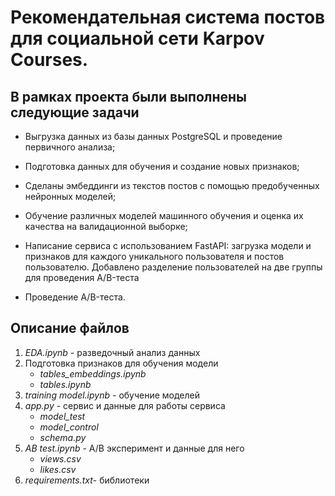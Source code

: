 # Рекомендательная система постов для социальной сети Karpov Courses.
## В рамках проекта были выполнены следующие задачи
- Выгрузка данных из базы данных PostgreSQL и проведение первичного анализа;

- Подготовка данных для обучения и создание новых признаков;

- Сделаны эмбеддинги из текстов постов с помощью предобученных нейронных моделей;

- Обучение различных моделей машинного обучения и оценка их качества на валидационной выборке;

- Написание сервиса с использованием FastAPI: загрузка модели и признаков для каждого уникального пользователя и  постов пользователю. Добавлено разделение пользователей на две группы для проведения  A/B-теста

- Проведение A/B-теста.
## Описание файлов
1. _EDA.ipynb_ - разведочный анализ данных
2. Подготовка признаков для обучения модели
    - _tables_embeddings.ipynb_
    - _tables.ipynb_
3. _training model.ipynb_ - обучение моделей
4. _app.py_ - сервис и данные для работы сервиса 
    - _model_test_
    - _model_control_
    - _schema.py_
5.  _AB test.ipynb_ - A/B эксперимент и данные для него
    - _views.csv_ 
    - _likes.csv_
6. _requirements.txt_- библиотеки 
